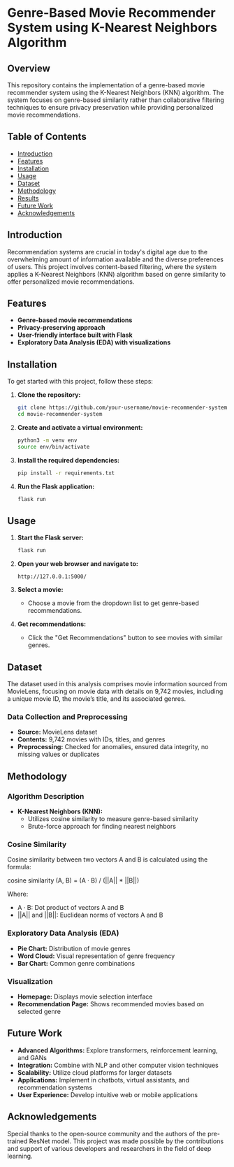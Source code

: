 # Genre-Based Movie Recommender System using K-Nearest Neighbors Algorithm

## Overview

This repository contains the implementation of a genre-based movie recommender system using the K-Nearest Neighbors (KNN) algorithm. The system focuses on genre-based similarity rather than collaborative filtering techniques to ensure privacy preservation while providing personalized movie recommendations.

## Table of Contents

- [Introduction](#introduction)
- [Features](#features)
- [Installation](#installation)
- [Usage](#usage)
- [Dataset](#dataset)
- [Methodology](#methodology)
- [Results](#results)
- [Future Work](#future-work)
- [Acknowledgements](#acknowledgements)

## Introduction

Recommendation systems are crucial in today's digital age due to the overwhelming amount of information available and the diverse preferences of users. This project involves content-based filtering, where the system applies a K-Nearest Neighbors (KNN) algorithm based on genre similarity to offer personalized movie recommendations.

## Features

- **Genre-based movie recommendations**
- **Privacy-preserving approach**
- **User-friendly interface built with Flask**
- **Exploratory Data Analysis (EDA) with visualizations**

## Installation

To get started with this project, follow these steps:

1. **Clone the repository:**
    ```bash
    git clone https://github.com/your-username/movie-recommender-system.git
    cd movie-recommender-system
    ```

2. **Create and activate a virtual environment:**
    ```bash
    python3 -m venv env
    source env/bin/activate
    ```

3. **Install the required dependencies:**
    ```bash
    pip install -r requirements.txt
    ```

4. **Run the Flask application:**
    ```bash
    flask run
    ```

## Usage

1. **Start the Flask server:**
    ```bash
    flask run
    ```

2. **Open your web browser and navigate to:**
    ```
    http://127.0.0.1:5000/
    ```

3. **Select a movie:**
    - Choose a movie from the dropdown list to get genre-based recommendations.
    
4. **Get recommendations:**
    - Click the "Get Recommendations" button to see movies with similar genres.

## Dataset

The dataset used in this analysis comprises movie information sourced from MovieLens, focusing on movie data with details on 9,742 movies, including a unique movie ID, the movie’s title, and its associated genres.

### Data Collection and Preprocessing

- **Source:** MovieLens dataset
- **Contents:** 9,742 movies with IDs, titles, and genres
- **Preprocessing:** Checked for anomalies, ensured data integrity, no missing values or duplicates

## Methodology

### Algorithm Description

- **K-Nearest Neighbors (KNN):**
  - Utilizes cosine similarity to measure genre-based similarity
  - Brute-force approach for finding nearest neighbors

### Cosine Similarity

Cosine similarity between two vectors A and B is calculated using the formula:

cosine similarity (A, B) = (A · B) / (||A|| * ||B||)

Where:
- A · B: Dot product of vectors A and B
- ||A|| and ||B||: Euclidean norms of vectors A and B

### Exploratory Data Analysis (EDA)

- **Pie Chart:** Distribution of movie genres
- **Word Cloud:** Visual representation of genre frequency
- **Bar Chart:** Common genre combinations

### Visualization

- **Homepage:** Displays movie selection interface
- **Recommendation Page:** Shows recommended movies based on selected genre

## Future Work

- **Advanced Algorithms:** Explore transformers, reinforcement learning, and GANs
- **Integration:** Combine with NLP and other computer vision techniques
- **Scalability:** Utilize cloud platforms for larger datasets
- **Applications:** Implement in chatbots, virtual assistants, and recommendation systems
- **User Experience:** Develop intuitive web or mobile applications

## Acknowledgements

Special thanks to the open-source community and the authors of the pre-trained ResNet model. This project was made possible by the contributions and support of various developers and researchers in the field of deep learning.

